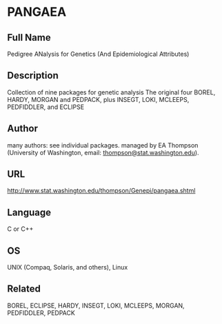 # PANGAEA

## Full Name
Pedigree ANalysis for Genetics (And Epidemiological Attributes)

## Description
Collection of nine packages for genetic analysis
The original four BOREL, HARDY, MORGAN and PEDPACK, plus INSEGT, LOKI, MCLEEPS, PEDFIDDLER, and ECLIPSE

## Author
many authors: see individual packages. managed by EA Thompson (University of Washington, email: thompson@stat.washington.edu).

## URL
http://www.stat.washington.edu/thompson/Genepi/pangaea.shtml

## Language
C or C++

## OS
UNIX (Compaq, Solaris, and others), Linux

## Related
BOREL, ECLIPSE, HARDY, INSEGT, LOKI, MCLEEPS, MORGAN, PEDFIDDLER, PEDPACK